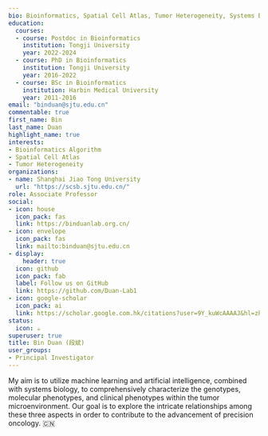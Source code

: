 ```yaml
---
bio: Bioinformatics, Spatial Cell Atlas, Tumor Heterogeneity, Systems Biology.
education:
  courses:
  - course: Postdoc in Bioinformatics
    institution: Tongji University
    year: 2022-2024
  - course: PhD in Bioinformatics
    institution: Tongji University
    year: 2016-2022
  - course: BSc in Bioinformatics
    institution: Harbin Medical University
    year: 2011-2016
email: "binduan@sjtu.edu.cn"
commentable: true
first_name: Bin
last_name: Duan
highlight_name: true
interests:
- Bioinformatics Algorithm
- Spatial Cell Atlas
- Tumor Heterogeneity
organizations:
- name: Shanghai Jiao Tong University
  url: "https://scsb.sjtu.edu.cn/"
role: Associate Professor
social:
- icon: house
  icon_pack: fas
  link: https://binduanlab.org.cn/
- icon: envelope
  icon_pack: fas
  link: mailto:binduan@sjtu.edu.cn
- display:
    header: true
  icon: github
  icon_pack: fab
  label: Follow us on GitHub
  link: https://github.com/Duan-Lab1
- icon: google-scholar
  icon_pack: ai
  link: https://scholar.google.com.hk/citations?user=9Y_kuWcAAAAJ&hl=zh-CN
status:
  icon: ☕️
superuser: true
title: Bin Duan (段斌)
user_groups:
- Principal Investigator
---
```


My aim is to utilize machine learning and artificial intelligence, combined with systems biology, to comprehensively characterize the genotypes, molecular phenotypes, and clinical phenotypes within the tumor microenvironment. Our goal is to explore the intricate relationships among these three aspects in order to contribute to the advancement of precision oncology. 
:cn: